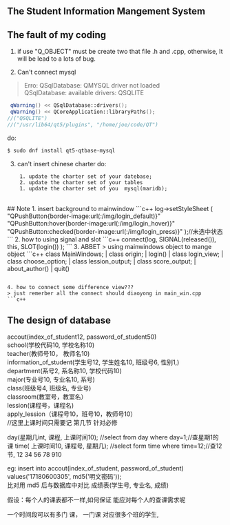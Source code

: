 ## The Student Information Mangement System

## The fault of my coding
1. if use "Q_OBJECT" must be create two that file .h and .cpp, otherwise, It will be lead to a lots of bug.

2. Can't connect mysql
> Erro: QSqlDatabase: QMYSQL driver not loaded  
QSqlDatabase: available drivers: QSQLITE

```c++
 qWarning() << QSqlDatabase::drivers();
 qWarning() << QCoreApplication::libraryPaths();
//("QSQLITE")
//("/usr/lib64/qt5/plugins", "/home/joe/code/QT")
```
do:
```bash
$ sudo dnf install qt5-qtbase-mysql
```  
  
3. can't insert chinese charter 
do:
```
	1. update the charter set of your datebase;
	2. update the charter set of your tables
	1. update the charter set of you  mysql(maridb);
```
<br>
## Note
1. insert background to mainwindow
```c++
    log->setStyleSheet
	(
	"QPushButton{border-image:url(:/img/login_default)}"
	"QPushButton:hover{border-image:url(:/img/login_hover)}"
	"QPushButton:checked{border-image:url(:/img/login_press)}"
	);//未选中状态
```
2. how to using signal and slot
```c++
connect(log, SIGNAL(released()),  this, SLOT(login()) );
```
3. ABBET
> using mainwindows object to mange object
```c++
 class MainWindows;
 | class origin;
   | login()
	 | class login_view;
	 | class choose_option;
	   | class lession_output;
       | class score_output;
   | about_author()
   | quit()

```

4. how to connect some difference view???
> just remerber all the connect should diaoyong in main_win.cpp
```c++

```

## The design of database

accout(index_of_student12, password_of_student50)<br>
school(学校代码10, 学校名称10)<br>
teacher(教师号10， 教师名10)<br>
information_of_student(学生号12, 学生姓名10, 班级号6, 性别1,)<br>
department(系号2, 系名称10, 学校代码10)<br>
major(专业号10, 专业名10, 系号)<br>
class(班级号4, 班级名, 专业号)<br>
classroom(教室号，教室名）<br>
lession(课程号，课程名)<br>
apply_lession（课程号10，班号10，教师号10）<br>//这里上课时间只需要记 第几节  针对必修



day(星期几int,    课程, 上课时间10); //select from day where day=1;//查星期1的课
time( 上课时间10, 课程号, 星期几); //select form time where time=12;//查12节, 12 34 56 78 910

eg:
insert into accout(index_of_student, password_of_student) values('17180600305', md5('明文密码'));<br>
比对用 md5 后与数据库中对比
成绩表(学生号, 专业名, 成绩)

假设：每个人的课表都不一样,如何保证 能应对每个人的查课需求呢

一个时间段可以有多门 课，
一门课 对应很多个班的学生,















